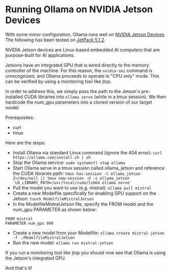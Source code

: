 # Running Ollama on NVIDIA Jetson Devices

With some minor configuration, Ollama runs well on [NVIDIA Jetson Devices](https://www.nvidia.com/en-us/autonomous-machines/embedded-systems/). The following has been tested on [JetPack 5.1.2](https://developer.nvidia.com/embedded/jetpack).

NVIDIA Jetson devices are Linux-based embedded AI computers that are purpose-built for AI applications.

Jetsons have an integrated GPU that is wired directly to the memory controller of the machine. For this reason, the `nvidia-smi` command is unrecognized, and Ollama proceeds to operate in "CPU only"
mode. This can be verified by using a monitoring tool like jtop.

In order to address this, we simply pass the path to the Jetson's pre-installed CUDA libraries into `ollama serve` (while in a tmux session). We then hardcode the num_gpu parameters into a cloned
version of our target model.

Prerequisites:

- curl
- tmux

Here are the steps:

- Install Ollama via standard Linux command (ignore the 404 error): `curl https://ollama.com/install.sh | sh`
- Stop the Ollama service: `sudo systemctl stop ollama`
- Start Ollama serve in a tmux session called ollama_jetson and reference the CUDA libraries path: `tmux has-session -t ollama_jetson 2>/dev/null || tmux new-session -d -s ollama_jetson 
'LD_LIBRARY_PATH=/usr/local/cuda/lib64 ollama serve'`
- Pull the model you want to use (e.g. mistral): `ollama pull mistral`
- Create a new Modelfile specifically for enabling GPU support on the Jetson: `touch ModelfileMistralJetson`
- In the ModelfileMistralJetson file, specify the FROM model and the num_gpu PARAMETER as shown below:

```
FROM mistral
PARAMETER num_gpu 999
```

- Create a new model from your Modelfile: `ollama create mistral-jetson -f ./ModelfileMistralJetson`
- Run the new model: `ollama run mistral-jetson`

If you run a monitoring tool like jtop you should now see that Ollama is using the Jetson's integrated GPU.

And that's it!
